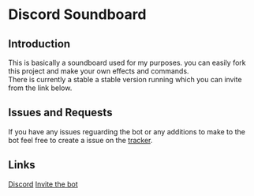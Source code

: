 # Discord Soundboard

## Introduction
This is basically a soundboard used for my purposes. you can easily fork this project and make your own effects and commands.<br>
There is currently a stable a stable version running which you can invite from the link below.

## Issues and Requests
If you have any issues reguarding the bot or any additions to make to the bot feel free to create a issue on the [tracker](https://github.com/shadowolfyt/discord-soundboard/issues/new).


## Links
[Discord](https://www.discord.io/chillcabin)
[Invite the bot](https://discordapp.com/oauth2/authorize?&client_id=447199644292743168&scope=bot&permissions=0)
